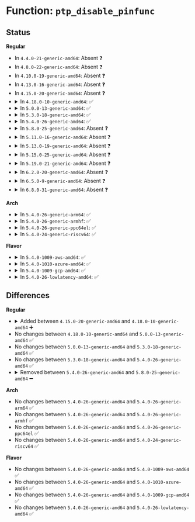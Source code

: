 # Function: <code>ptp_disable_pinfunc</code>

## Status
<b>Regular</b>
<ul>
<li>
In <code>4.4.0-21-generic-amd64</code>: Absent ❓
</li>
<li>
In <code>4.8.0-22-generic-amd64</code>: Absent ❓
</li>
<li>
In <code>4.10.0-19-generic-amd64</code>: Absent ❓
</li>
<li>
In <code>4.13.0-16-generic-amd64</code>: Absent ❓
</li>
<li>
In <code>4.15.0-20-generic-amd64</code>: Absent ❓
</li>
<li>
<details>
<summary>In <code>4.18.0-10-generic-amd64</code>: ✅</summary>

```c
int ptp_disable_pinfunc(struct ptp_clock_info * ops, enum ptp_pin_function func, unsigned int chan)
```

```json
{
  "name": "ptp_disable_pinfunc",
  "collision_type": "Unique Static",
  "inline_type": "No",
  "funcs": [
    {
      "addr": 18446744071587099856,
      "name": "ptp_disable_pinfunc",
      "external": false,
      "loc": "drivers/ptp/ptp_chardev.c:29",
      "file": "drivers/ptp/ptp_chardev.c",
      "inline": "seen, unknown",
      "caller_inline": [],
      "caller_func": [
        "drivers/ptp/ptp_chardev.c:ptp_set_pinfunc",
        "drivers/ptp/ptp_chardev.c:ptp_set_pinfunc"
      ]
    }
  ],
  "symbols": [
    {
      "addr": 18446744071587099856,
      "name": "ptp_disable_pinfunc",
      "section": ".text",
      "bind": "STB_LOCAL",
      "size": 131
    }
  ]
}
```
</details>
</li>
<li>
<details>
<summary>In <code>5.0.0-13-generic-amd64</code>: ✅</summary>

```c
int ptp_disable_pinfunc(struct ptp_clock_info * ops, enum ptp_pin_function func, unsigned int chan)
```

```json
{
  "name": "ptp_disable_pinfunc",
  "collision_type": "Unique Static",
  "inline_type": "No",
  "funcs": [
    {
      "addr": 18446744071587276992,
      "name": "ptp_disable_pinfunc",
      "external": false,
      "loc": "drivers/ptp/ptp_chardev.c:31",
      "file": "drivers/ptp/ptp_chardev.c",
      "inline": "seen, unknown",
      "caller_inline": [],
      "caller_func": [
        "drivers/ptp/ptp_chardev.c:ptp_set_pinfunc",
        "drivers/ptp/ptp_chardev.c:ptp_set_pinfunc"
      ]
    }
  ],
  "symbols": [
    {
      "addr": 18446744071587276992,
      "name": "ptp_disable_pinfunc",
      "section": ".text",
      "bind": "STB_LOCAL",
      "size": 131
    }
  ]
}
```
</details>
</li>
<li>
<details>
<summary>In <code>5.3.0-18-generic-amd64</code>: ✅</summary>

```c
int ptp_disable_pinfunc(struct ptp_clock_info * ops, enum ptp_pin_function func, unsigned int chan)
```

```json
{
  "name": "ptp_disable_pinfunc",
  "collision_type": "Unique Static",
  "inline_type": "No",
  "funcs": [
    {
      "addr": 18446744071587546560,
      "name": "ptp_disable_pinfunc",
      "external": false,
      "loc": "drivers/ptp/ptp_chardev.c:18",
      "file": "drivers/ptp/ptp_chardev.c",
      "inline": "seen, unknown",
      "caller_inline": [],
      "caller_func": [
        "drivers/ptp/ptp_chardev.c:ptp_set_pinfunc",
        "drivers/ptp/ptp_chardev.c:ptp_set_pinfunc"
      ]
    }
  ],
  "symbols": [
    {
      "addr": 18446744071587546560,
      "name": "ptp_disable_pinfunc",
      "section": ".text",
      "bind": "STB_LOCAL",
      "size": 136
    }
  ]
}
```
</details>
</li>
<li>
<details>
<summary>In <code>5.4.0-26-generic-amd64</code>: ✅</summary>

```c
int ptp_disable_pinfunc(struct ptp_clock_info * ops, enum ptp_pin_function func, unsigned int chan)
```

```json
{
  "name": "ptp_disable_pinfunc",
  "collision_type": "Unique Static",
  "inline_type": "No",
  "funcs": [
    {
      "addr": 18446744071587749312,
      "name": "ptp_disable_pinfunc",
      "external": false,
      "loc": "drivers/ptp/ptp_chardev.c:18",
      "file": "drivers/ptp/ptp_chardev.c",
      "inline": "seen, unknown",
      "caller_inline": [],
      "caller_func": [
        "drivers/ptp/ptp_chardev.c:ptp_set_pinfunc",
        "drivers/ptp/ptp_chardev.c:ptp_set_pinfunc"
      ]
    }
  ],
  "symbols": [
    {
      "addr": 18446744071587749312,
      "name": "ptp_disable_pinfunc",
      "section": ".text",
      "bind": "STB_LOCAL",
      "size": 136
    }
  ]
}
```
</details>
</li>
<li>
<details>
<summary>In <code>5.8.0-25-generic-amd64</code>: Absent ❓</summary>

```json
{
  "name": "ptp_disable_pinfunc",
  "collision_type": "Unique Static",
  "inline_type": "Selective",
  "funcs": [
    {
      "addr": 18446744071588594256,
      "name": "ptp_disable_pinfunc",
      "external": false,
      "loc": "drivers/ptp/ptp_chardev.c:18",
      "file": "drivers/ptp/ptp_chardev.c",
      "inline": "not declared, inlined",
      "caller_inline": [],
      "caller_func": [
        "drivers/ptp/ptp_chardev.c:ptp_set_pinfunc",
        "drivers/ptp/ptp_chardev.c:ptp_set_pinfunc"
      ]
    }
  ],
  "symbols": [
    {
      "addr": 18446744071588594256,
      "name": "ptp_disable_pinfunc.isra.0",
      "section": ".text",
      "bind": "STB_LOCAL",
      "size": 112
    }
  ]
}
```
</details>
</li>
<li>
<details>
<summary>In <code>5.11.0-16-generic-amd64</code>: Absent ❓</summary>

```json
{
  "name": "ptp_disable_pinfunc",
  "collision_type": "Unique Static",
  "inline_type": "Selective",
  "funcs": [
    {
      "addr": 18446744071588617216,
      "name": "ptp_disable_pinfunc",
      "external": false,
      "loc": "drivers/ptp/ptp_chardev.c:18",
      "file": "drivers/ptp/ptp_chardev.c",
      "inline": "not declared, inlined",
      "caller_inline": [],
      "caller_func": [
        "drivers/ptp/ptp_chardev.c:ptp_set_pinfunc",
        "drivers/ptp/ptp_chardev.c:ptp_set_pinfunc"
      ]
    }
  ],
  "symbols": [
    {
      "addr": 18446744071588617216,
      "name": "ptp_disable_pinfunc.isra.0",
      "section": ".text",
      "bind": "STB_LOCAL",
      "size": 112
    }
  ]
}
```
</details>
</li>
<li>
<details>
<summary>In <code>5.13.0-19-generic-amd64</code>: Absent ❓</summary>

```json
{
  "name": "ptp_disable_pinfunc",
  "collision_type": "Unique Static",
  "inline_type": "Selective",
  "funcs": [
    {
      "addr": 18446744071588502144,
      "name": "ptp_disable_pinfunc",
      "external": false,
      "loc": "drivers/ptp/ptp_chardev.c:18",
      "file": "drivers/ptp/ptp_chardev.c",
      "inline": "not declared, inlined",
      "caller_inline": [],
      "caller_func": [
        "drivers/ptp/ptp_chardev.c:ptp_set_pinfunc",
        "drivers/ptp/ptp_chardev.c:ptp_set_pinfunc"
      ]
    }
  ],
  "symbols": [
    {
      "addr": 18446744071588502144,
      "name": "ptp_disable_pinfunc.isra.0",
      "section": ".text",
      "bind": "STB_LOCAL",
      "size": 112
    }
  ]
}
```
</details>
</li>
<li>
<details>
<summary>In <code>5.15.0-25-generic-amd64</code>: Absent ❓</summary>

```json
{
  "name": "ptp_disable_pinfunc",
  "collision_type": "Unique Static",
  "inline_type": "Selective",
  "funcs": [
    {
      "addr": 18446744071589171568,
      "name": "ptp_disable_pinfunc",
      "external": false,
      "loc": "drivers/ptp/ptp_chardev.c:18",
      "file": "drivers/ptp/ptp_chardev.c",
      "inline": "not declared, inlined",
      "caller_inline": [],
      "caller_func": [
        "drivers/ptp/ptp_chardev.c:ptp_set_pinfunc",
        "drivers/ptp/ptp_chardev.c:ptp_set_pinfunc"
      ]
    }
  ],
  "symbols": [
    {
      "addr": 18446744071589171568,
      "name": "ptp_disable_pinfunc.isra.0",
      "section": ".text",
      "bind": "STB_LOCAL",
      "size": 115
    }
  ]
}
```
</details>
</li>
<li>
<details>
<summary>In <code>5.19.0-21-generic-amd64</code>: Absent ❓</summary>

```json
{
  "name": "ptp_disable_pinfunc",
  "collision_type": "Unique Static",
  "inline_type": "Selective",
  "funcs": [
    {
      "addr": 18446744071590627232,
      "name": "ptp_disable_pinfunc",
      "external": false,
      "loc": "drivers/ptp/ptp_chardev.c:18",
      "file": "drivers/ptp/ptp_chardev.c",
      "inline": "not declared, inlined",
      "caller_inline": [],
      "caller_func": [
        "drivers/ptp/ptp_chardev.c:ptp_set_pinfunc",
        "drivers/ptp/ptp_chardev.c:ptp_set_pinfunc"
      ]
    }
  ],
  "symbols": [
    {
      "addr": 18446744071590627232,
      "name": "ptp_disable_pinfunc.isra.0",
      "section": ".text",
      "bind": "STB_LOCAL",
      "size": 135
    }
  ]
}
```
</details>
</li>
<li>
<details>
<summary>In <code>6.2.0-20-generic-amd64</code>: Absent ❓</summary>

```json
{
  "name": "ptp_disable_pinfunc",
  "collision_type": "Unique Static",
  "inline_type": "Selective",
  "funcs": [
    {
      "addr": 18446744071592290144,
      "name": "ptp_disable_pinfunc",
      "external": false,
      "loc": "drivers/ptp/ptp_chardev.c:18",
      "file": "drivers/ptp/ptp_chardev.c",
      "inline": "not declared, inlined",
      "caller_inline": [],
      "caller_func": [
        "drivers/ptp/ptp_chardev.c:ptp_set_pinfunc",
        "drivers/ptp/ptp_chardev.c:ptp_set_pinfunc"
      ]
    }
  ],
  "symbols": [
    {
      "addr": 18446744071592290144,
      "name": "ptp_disable_pinfunc.isra.0",
      "section": ".text",
      "bind": "STB_LOCAL",
      "size": 135
    }
  ]
}
```
</details>
</li>
<li>
<details>
<summary>In <code>6.5.0-9-generic-amd64</code>: Absent ❓</summary>

```json
{
  "name": "ptp_disable_pinfunc",
  "collision_type": "Unique Static",
  "inline_type": "Selective",
  "funcs": [
    {
      "addr": 18446744071592714720,
      "name": "ptp_disable_pinfunc",
      "external": false,
      "loc": "drivers/ptp/ptp_chardev.c:18",
      "file": "drivers/ptp/ptp_chardev.c",
      "inline": "not declared, inlined",
      "caller_inline": [],
      "caller_func": [
        "drivers/ptp/ptp_chardev.c:ptp_set_pinfunc",
        "drivers/ptp/ptp_chardev.c:ptp_set_pinfunc"
      ]
    }
  ],
  "symbols": [
    {
      "addr": 18446744071592714720,
      "name": "ptp_disable_pinfunc.isra.0",
      "section": ".text",
      "bind": "STB_LOCAL",
      "size": 135
    }
  ]
}
```
</details>
</li>
<li>
<details>
<summary>In <code>6.8.0-31-generic-amd64</code>: Absent ❓</summary>

```json
{
  "name": "ptp_disable_pinfunc",
  "collision_type": "Unique Static",
  "inline_type": "Selective",
  "funcs": [
    {
      "addr": 18446744071593461648,
      "name": "ptp_disable_pinfunc",
      "external": false,
      "loc": "drivers/ptp/ptp_chardev.c:19",
      "file": "drivers/ptp/ptp_chardev.c",
      "inline": "not declared, inlined",
      "caller_inline": [],
      "caller_func": [
        "drivers/ptp/ptp_chardev.c:ptp_set_pinfunc",
        "drivers/ptp/ptp_chardev.c:ptp_set_pinfunc"
      ]
    }
  ],
  "symbols": [
    {
      "addr": 18446744071593461648,
      "name": "ptp_disable_pinfunc.isra.0",
      "section": ".text",
      "bind": "STB_LOCAL",
      "size": 135
    }
  ]
}
```
</details>
</li>
</ul>
<b>Arch</b>
<ul>
<li>
<details>
<summary>In <code>5.4.0-26-generic-arm64</code>: ✅</summary>

```c
int ptp_disable_pinfunc(struct ptp_clock_info * ops, enum ptp_pin_function func, unsigned int chan)
```

```json
{
  "name": "ptp_disable_pinfunc",
  "collision_type": "Unique Static",
  "inline_type": "No",
  "funcs": [
    {
      "addr": 18446603336500934336,
      "name": "ptp_disable_pinfunc",
      "external": false,
      "loc": "drivers/ptp/ptp_chardev.c:18",
      "file": "drivers/ptp/ptp_chardev.c",
      "inline": "seen, unknown",
      "caller_inline": [],
      "caller_func": [
        "drivers/ptp/ptp_chardev.c:ptp_set_pinfunc",
        "drivers/ptp/ptp_chardev.c:ptp_set_pinfunc"
      ]
    }
  ],
  "symbols": [
    {
      "addr": 18446603336500934336,
      "name": "ptp_disable_pinfunc",
      "section": ".text",
      "bind": "STB_LOCAL",
      "size": 212
    }
  ]
}
```
</details>
</li>
<li>
<details>
<summary>In <code>5.4.0-26-generic-armhf</code>: ✅</summary>

```c
int ptp_disable_pinfunc(struct ptp_clock_info * ops, enum ptp_pin_function func, unsigned int chan)
```

```json
{
  "name": "ptp_disable_pinfunc",
  "collision_type": "Unique Static",
  "inline_type": "No",
  "funcs": [
    {
      "addr": 3233444064,
      "name": "ptp_disable_pinfunc",
      "external": false,
      "loc": "drivers/ptp/ptp_chardev.c:18",
      "file": "drivers/ptp/ptp_chardev.c",
      "inline": "seen, unknown",
      "caller_inline": [],
      "caller_func": [
        "drivers/ptp/ptp_chardev.c:ptp_set_pinfunc",
        "drivers/ptp/ptp_chardev.c:ptp_set_pinfunc"
      ]
    }
  ],
  "symbols": [
    {
      "addr": 3233444064,
      "name": "ptp_disable_pinfunc",
      "section": ".text",
      "bind": "STB_LOCAL",
      "size": 216
    }
  ]
}
```
</details>
</li>
<li>
<details>
<summary>In <code>5.4.0-26-generic-ppc64el</code>: ✅</summary>

```c
int ptp_disable_pinfunc(struct ptp_clock_info * ops, enum ptp_pin_function func, unsigned int chan)
```

```json
{
  "name": "ptp_disable_pinfunc",
  "collision_type": "Unique Static",
  "inline_type": "No",
  "funcs": [
    {
      "addr": 13835058055294390144,
      "name": "ptp_disable_pinfunc",
      "external": false,
      "loc": "drivers/ptp/ptp_chardev.c:18",
      "file": "drivers/ptp/ptp_chardev.c",
      "inline": "seen, unknown",
      "caller_inline": [],
      "caller_func": [
        "drivers/ptp/ptp_chardev.c:ptp_set_pinfunc",
        "drivers/ptp/ptp_chardev.c:ptp_set_pinfunc"
      ]
    }
  ],
  "symbols": [
    {
      "addr": 13835058055294390144,
      "name": "ptp_disable_pinfunc",
      "section": ".text",
      "bind": "STB_LOCAL",
      "size": 260
    }
  ]
}
```
</details>
</li>
<li>
<details>
<summary>In <code>5.4.0-24-generic-riscv64</code>: ✅</summary>

```c
int ptp_disable_pinfunc(struct ptp_clock_info * ops, enum ptp_pin_function func, unsigned int chan)
```

```json
{
  "name": "ptp_disable_pinfunc",
  "collision_type": "Unique Static",
  "inline_type": "No",
  "funcs": [
    {
      "addr": 18446743936277700616,
      "name": "ptp_disable_pinfunc",
      "external": false,
      "loc": "drivers/ptp/ptp_chardev.c:18",
      "file": "drivers/ptp/ptp_chardev.c",
      "inline": "seen, unknown",
      "caller_inline": [],
      "caller_func": [
        "drivers/ptp/ptp_chardev.c:ptp_set_pinfunc",
        "drivers/ptp/ptp_chardev.c:ptp_set_pinfunc"
      ]
    }
  ],
  "symbols": [
    {
      "addr": 18446743936277700616,
      "name": "ptp_disable_pinfunc",
      "section": ".text",
      "bind": "STB_LOCAL",
      "size": 174
    }
  ]
}
```
</details>
</li>
</ul>
<b>Flavor</b>
<ul>
<li>
<details>
<summary>In <code>5.4.0-1009-aws-amd64</code>: ✅</summary>

```c
int ptp_disable_pinfunc(struct ptp_clock_info * ops, enum ptp_pin_function func, unsigned int chan)
```

```json
{
  "name": "ptp_disable_pinfunc",
  "collision_type": "Unique Static",
  "inline_type": "No",
  "funcs": [
    {
      "addr": 18446744071587390256,
      "name": "ptp_disable_pinfunc",
      "external": false,
      "loc": "drivers/ptp/ptp_chardev.c:18",
      "file": "drivers/ptp/ptp_chardev.c",
      "inline": "seen, unknown",
      "caller_inline": [],
      "caller_func": [
        "drivers/ptp/ptp_chardev.c:ptp_set_pinfunc",
        "drivers/ptp/ptp_chardev.c:ptp_set_pinfunc"
      ]
    }
  ],
  "symbols": [
    {
      "addr": 18446744071587390256,
      "name": "ptp_disable_pinfunc",
      "section": ".text",
      "bind": "STB_LOCAL",
      "size": 136
    }
  ]
}
```
</details>
</li>
<li>
<details>
<summary>In <code>5.4.0-1010-azure-amd64</code>: ✅</summary>

```c
int ptp_disable_pinfunc(struct ptp_clock_info * ops, enum ptp_pin_function func, unsigned int chan)
```

```json
{
  "name": "ptp_disable_pinfunc",
  "collision_type": "Unique Static",
  "inline_type": "No",
  "funcs": [
    {
      "addr": 18446744071587158464,
      "name": "ptp_disable_pinfunc",
      "external": false,
      "loc": "drivers/ptp/ptp_chardev.c:18",
      "file": "drivers/ptp/ptp_chardev.c",
      "inline": "seen, unknown",
      "caller_inline": [],
      "caller_func": [
        "drivers/ptp/ptp_chardev.c:ptp_set_pinfunc",
        "drivers/ptp/ptp_chardev.c:ptp_set_pinfunc"
      ]
    }
  ],
  "symbols": [
    {
      "addr": 18446744071587158464,
      "name": "ptp_disable_pinfunc",
      "section": ".text",
      "bind": "STB_LOCAL",
      "size": 136
    }
  ]
}
```
</details>
</li>
<li>
<details>
<summary>In <code>5.4.0-1009-gcp-amd64</code>: ✅</summary>

```c
int ptp_disable_pinfunc(struct ptp_clock_info * ops, enum ptp_pin_function func, unsigned int chan)
```

```json
{
  "name": "ptp_disable_pinfunc",
  "collision_type": "Unique Static",
  "inline_type": "No",
  "funcs": [
    {
      "addr": 18446744071587705456,
      "name": "ptp_disable_pinfunc",
      "external": false,
      "loc": "drivers/ptp/ptp_chardev.c:18",
      "file": "drivers/ptp/ptp_chardev.c",
      "inline": "seen, unknown",
      "caller_inline": [],
      "caller_func": [
        "drivers/ptp/ptp_chardev.c:ptp_set_pinfunc",
        "drivers/ptp/ptp_chardev.c:ptp_set_pinfunc"
      ]
    }
  ],
  "symbols": [
    {
      "addr": 18446744071587705456,
      "name": "ptp_disable_pinfunc",
      "section": ".text",
      "bind": "STB_LOCAL",
      "size": 136
    }
  ]
}
```
</details>
</li>
<li>
<details>
<summary>In <code>5.4.0-26-lowlatency-amd64</code>: ✅</summary>

```c
int ptp_disable_pinfunc(struct ptp_clock_info * ops, enum ptp_pin_function func, unsigned int chan)
```

```json
{
  "name": "ptp_disable_pinfunc",
  "collision_type": "Unique Static",
  "inline_type": "No",
  "funcs": [
    {
      "addr": 18446744071587818528,
      "name": "ptp_disable_pinfunc",
      "external": false,
      "loc": "drivers/ptp/ptp_chardev.c:18",
      "file": "drivers/ptp/ptp_chardev.c",
      "inline": "seen, unknown",
      "caller_inline": [],
      "caller_func": [
        "drivers/ptp/ptp_chardev.c:ptp_set_pinfunc",
        "drivers/ptp/ptp_chardev.c:ptp_set_pinfunc"
      ]
    }
  ],
  "symbols": [
    {
      "addr": 18446744071587818528,
      "name": "ptp_disable_pinfunc",
      "section": ".text",
      "bind": "STB_LOCAL",
      "size": 136
    }
  ]
}
```
</details>
</li>
</ul>

## Differences
<b>Regular</b>
<ul>
<li>
<details>
<summary>Added between <code>4.15.0-20-generic-amd64</code> and <code>4.18.0-10-generic-amd64</code> ➕</summary>

```c
int ptp_disable_pinfunc(struct ptp_clock_info * ops, enum ptp_pin_function func, unsigned int chan)
```
</details>
</li>
<li>
No changes between <code>4.18.0-10-generic-amd64</code> and <code>5.0.0-13-generic-amd64</code> ✅
</li>
<li>
No changes between <code>5.0.0-13-generic-amd64</code> and <code>5.3.0-18-generic-amd64</code> ✅
</li>
<li>
No changes between <code>5.3.0-18-generic-amd64</code> and <code>5.4.0-26-generic-amd64</code> ✅
</li>
<li>
<details>
<summary>Removed between <code>5.4.0-26-generic-amd64</code> and <code>5.8.0-25-generic-amd64</code> ➖</summary>

```c
int ptp_disable_pinfunc(struct ptp_clock_info * ops, enum ptp_pin_function func, unsigned int chan)
```
</details>
</li>
</ul>
<b>Arch</b>
<ul>
<li>
No changes between <code>5.4.0-26-generic-amd64</code> and <code>5.4.0-26-generic-arm64</code> ✅
</li>
<li>
No changes between <code>5.4.0-26-generic-amd64</code> and <code>5.4.0-26-generic-armhf</code> ✅
</li>
<li>
No changes between <code>5.4.0-26-generic-amd64</code> and <code>5.4.0-26-generic-ppc64el</code> ✅
</li>
<li>
No changes between <code>5.4.0-26-generic-amd64</code> and <code>5.4.0-24-generic-riscv64</code> ✅
</li>
</ul>
<b>Flavor</b>
<ul>
<li>
No changes between <code>5.4.0-26-generic-amd64</code> and <code>5.4.0-1009-aws-amd64</code> ✅
</li>
<li>
No changes between <code>5.4.0-26-generic-amd64</code> and <code>5.4.0-1010-azure-amd64</code> ✅
</li>
<li>
No changes between <code>5.4.0-26-generic-amd64</code> and <code>5.4.0-1009-gcp-amd64</code> ✅
</li>
<li>
No changes between <code>5.4.0-26-generic-amd64</code> and <code>5.4.0-26-lowlatency-amd64</code> ✅
</li>
</ul>
